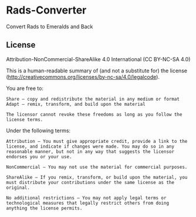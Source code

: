 Rads-Converter
==============

Convert Rads to Emeralds and Back

License
--------------

Attribution-NonCommercial-ShareAlike 4.0 International (CC BY-NC-SA 4.0)

This is a human-readable summary of (and not a substitute for) the license (http://creativecommons.org/licenses/by-nc-sa/4.0/legalcode).


You are free to:

    Share — copy and redistribute the material in any medium or format
    Adapt — remix, transform, and build upon the material

    The licensor cannot revoke these freedoms as long as you follow the license terms.

Under the following terms:

    Attribution — You must give appropriate credit, provide a link to the license, and indicate if changes were made. You may do so in any reasonable manner, but not in any way that suggests the licensor endorses you or your use.

    NonCommercial — You may not use the material for commercial purposes.

    ShareAlike — If you remix, transform, or build upon the material, you must distribute your contributions under the same license as the original.

    No additional restrictions — You may not apply legal terms or technological measures that legally restrict others from doing anything the license permits.
